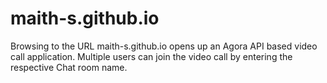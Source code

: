 # maith-s.github.io

Browsing to the URL maith-s.github.io opens up an Agora API based video call application. Multiple users can join the video call by entering the respective Chat
room name. 
